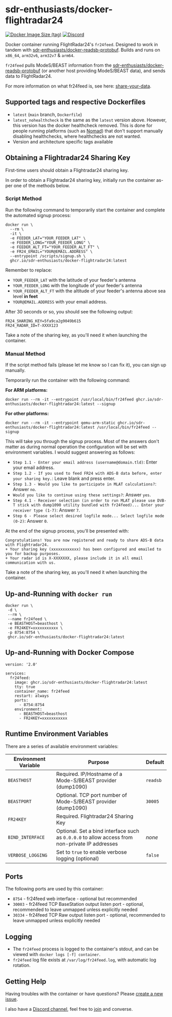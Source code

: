 # sdr-enthusiasts/docker-flightradar24

[![Docker Image Size (tag)](https://img.shields.io/docker/image-size/mikenye/fr24feed/latest)](https://hub.docker.com/r/mikenye/fr24feed)
[![Discord](https://img.shields.io/discord/734090820684349521)](https://discord.gg/sTf9uYF)

Docker container running FlightRadar24's `fr24feed`. Designed to work in tandem with [sdr-enthusiasts/docker-readsb-protobuf](https://github.com/sdr-enthusiasts/docker-readsb-protobuf). Builds and runs on `x86_64`, `arm32v6`, `arm32v7` & `arm64`.

`fr24feed` pulls ModeS/BEAST information from the [sdr-enthusiasts/docker-readsb-protobuf](https://github.com/sdr-enthusiasts/docker-readsb-protobuf) (or another host providing ModeS/BEAST data), and sends data to FlightRadar24.

For more information on what fr24feed is, see here: [share-your-data](https://www.flightradar24.com/share-your-data).

## Supported tags and respective Dockerfiles

* `latest` (`main` branch, `Dockerfile`)
* `latest_nohealthcheck` is the same as the `latest` version above. However, this version has the docker healthcheck removed. This is done for people running platforms (such as [Nomad](https://www.nomadproject.io)) that don't support manually disabling healthchecks, where healthchecks are not wanted.
* Version and architecture specific tags available

## Obtaining a Flightradar24 Sharing Key

First-time users should obtain a Flightradar24 sharing key.

In order to obtain a Flightradar24 sharing key, initially run the container as-per one of the methods below.

### Script Method

Run the following command to temporarily start the container and complete the automated signup process:

```shell
docker run \
  --rm \
  -it \
  -e FEEDER_LAT="YOUR_FEEDER_LAT" \
  -e FEEDER_LONG="YOUR_FEEDER_LONG" \
  -e FEEDER_ALT_FT="YOUR_FEEDER_ALT_FT" \
  -e FR24_EMAIL="YOUR@EMAIL.ADDRESS" \
  --entrypoint /scripts/signup.sh \
  ghcr.io/sdr-enthusiasts/docker-flightradar24:latest
```

Remember to replace:

* `YOUR_FEEDER_LAT` with the latitude of your feeder's antenna
* `YOUR_FEEDER_LONG` with the longitude of your feeder's antenna
* `YOUR_FEEDER_ALT_FT` with the altitude of your feeder's antenna above sea level **in feet**
* `YOUR@EMAIL.ADDRESS` with your email address.

After 30 seconds or so, you should see the following output:

```
FR24_SHARING_KEY=5fa9ca2g9049b615
FR24_RADAR_ID=T-XXXX123
```

Take a note of the sharing key, as you'll need it when launching the container.

### Manual Method

If the script method fails (please let me know so I can fix it), you can sign up manually.

Temporarily run the container with the following command:

**For ARM platforms:**

```shell
docker run --rm -it --entrypoint /usr/local/bin/fr24feed ghcr.io/sdr-enthusiasts/docker-flightradar24:latest --signup
```

**For other platforms:**

```shell
docker run --rm -it --entrypoint qemu-arm-static ghcr.io/sdr-enthusiasts/docker-flightradar24:latest /usr/local/bin/fr24feed --signup
```

This will take you through the signup process. Most of the answers don't matter as during normal operation the configuration will be set with environment variables. I would suggest answering as follows:

* `Step 1.1 - Enter your email address (username@domain.tld)`: Enter your email address.
* `Step 1.2 - If you used to feed FR24 with ADS-B data before, enter your sharing key.`: Leave blank and press enter.
* `Step 1.3 - Would you like to participate in MLAT calculations?`: Answer `no`.
* `Would you like to continue using these settings?`: Answer `yes`.
* `Step 4.1 - Receiver selection (in order to run MLAT please use DVB-T stick with dump1090 utility bundled with fr24feed)... Enter your receiver type (1-7)`: Answer `7`.
* `Step 6 - Please select desired logfile mode... Select logfile mode (0-2)`: Answer `0`.

At the end of the signup process, you'll be presented with:

```
Congratulations! You are now registered and ready to share ADS-B data with Flightradar24.
+ Your sharing key (xxxxxxxxxxxx) has been configured and emailed to you for backup purposes.
+ Your radar id is X-XXXXXXX, please include it in all email communication with us.
```

Take a note of the sharing key, as you'll need it when launching the container.

## Up-and-Running with `docker run`

```shell
docker run \
 -d \
 --rm \
 --name fr24feed \
 -e BEASTHOST=beasthost \
 -e FR24KEY=xxxxxxxxxxx \
 -p 8754:8754 \
 ghcr.io/sdr-enthusiasts/docker-flightradar24:latest
```

## Up-and-Running with Docker Compose

```shell
version: '2.0'

services:
  fr24feed:
    image: ghcr.io/sdr-enthusiasts/docker-flightradar24:latest
    tty: true
    container_name: fr24feed
    restart: always
    ports:
      - 8754:8754
    environment:
      - BEASTHOST=beasthost
      - FR24KEY=xxxxxxxxxxx
```

## Runtime Environment Variables

There are a series of available environment variables:

| Environment Variable | Purpose                         | Default |
| -------------------- | ------------------------------- | ------- |
| `BEASTHOST`          | Required. IP/Hostname of a Mode-S/BEAST provider (dump1090) | `readsb` |
| `BEASTPORT`          | Optional. TCP port number of Mode-S/BEAST provider (dump1090) | `30005` |
| `FR24KEY`            | Required. Flightradar24 Sharing Key | |
| `BIND_INTERFACE`     | Optional. Set a bind interface such as `0.0.0.0` to allow access from non-private IP addresses | _none_ |
| `VERBOSE_LOGGING`    | Set to `true` to enable verbose logging (optional) | `false` |

## Ports

The following ports are used by this container:

* `8754` - fr24feed web interface - optional but recommended
* `30003` - fr24feed TCP BaseStation output listen port - optional, recommended to leave unmapped unless explicitly needed
* `30334` - fr24feed TCP Raw output listen port - optional, recommended to leave unmapped unless explicitly needed

## Logging

* The `fr24feed` process is logged to the container's stdout, and can be viewed with `docker logs [-f] container`.
* `fr24feed` log file exists at `/var/log/fr24feed.log`, with automatic log rotation.

## Getting Help

Having troubles with the container or have questions?  Please [create a new issue](https://github.com/sdr-enthusiasts/docker-flightradar24/issues).

I also have a [Discord channel](https://discord.gg/sTf9uYF), feel free to [join](https://discord.gg/sTf9uYF) and converse.
